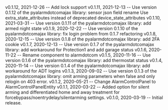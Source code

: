 v0.1.12, 2021-12-26 -- Add lock support
v0.1.11, 2021-12-13 -- Use version 0.1.12 of the pyalarmdotcomajax library: sensor json field rename
                       Use extra_state_attributes instead of deprecated device_state_attributes
v0.1.10, 2021-03-31 -- Use version 0.1.11 of the pyalarmdotcomajax library: add armed night state
v0.1.9, 2020-12-22 -- Use version 0.1.10 of the pyalarmdotcomajax library: fix login problem from 0.1.7 refactoring
v0.1.8, 2020-12-15 -- Use version 0.1.8 of the pyalarmdotcomajax library: add 2FA cookie
v0.1.7, 2020-12-13 -- Use version 0.1.7 of the pyalarmdotcomajax library: add workaround for Protection1 and add garage status
v0.1.6, 2020-11-22 -- Rename component to alarmdotcom
v0.1.5, 2020-11-16 -- Use version 0.1.6 of the pyalarmdotcomajax library: add thermostat status
v0.1.4, 2020-11-14 -- Use version 0.1.4 of the pyalarmdotcomajax library: add workaround for ADT logins
v0.1.3, 2020-09-02 -- Use version 0.1.3 of the pyalarmdotcomajax library: omit arming parameters when false and only relogin on 403 error.
v0.1.2, 2020-05-21 -- Change AlarmControlPanel to AlarmControlPanelEntity
v0.1.1, 2020-03-22 -- Added option for silent arming and differentiated home and away treatment for forcebypass/noentrydelay/silentarming settings.
v0.1.0, 2020-03-19 -- Initial release.

